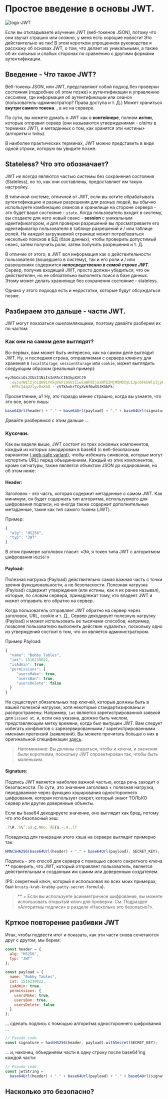 # Простое введение в основы JWT.

![logo-JWT](img/logo-jwt.jpg)

Если вы откладываете изучение JWT (веб-токенов JSON), потому что они звучат страшно или сложно, у меня есть хорошие новости! Это действительно не так! В этом коротком упрощенном руководстве я расскажу об основах JWT, о том, что делает их уникальными, а также об их сильных и слабых сторонах по сравнению с другими формами аутентификации.

## Введение - _Что_ такое JWT?

Веб-токены JSON, или JWT, представляют собой подход без проверки состояния (подробнее об этом позже) к аутентификации и управлению сессиями, где информация об аутентификации или сеансе (пользователь-администратор? Права доступа и т. Д.) Может храниться **внутри самого токена**. , а не на сервере.

По сути, вы можете думать о JWT как о **контейнере**, полном **истин**, которые отправил сервер (они называются утверждениями - _claims_ в терминах JWT), и метаданных о том, как хранятся эти «истины» (алгоритм и типы).

В наиболее практических терминах, JWT можно представить в виде одной строки, которую вы увидите позже.

## Stateless? Что это обозначает?

JWT _не всегда_ являются частью системы без сохранения состояния (Stateless), но то, как они составлены, предоставляет им такую настройку.

В типичной системе, отличной от JWT, если вы хотите обрабатывать аутентификацию и разные разрешения для разных людей, вы обычно используете комбинацию сеансов и хранилище на стороне сервера - это будет ваше состояние - `state`. Когда пользователь входит в систему, вы создаете для него новый сеанс - **session** с уникальным идентификатором, и для проверки разрешений вы просматриваете его идентификатор пользователя в таблице разрешений и / или таблице ролей. На каждой загружаемой странице может потребоваться несколько поисков в БД (базе данных), чтобы проверить допустимый сеанс, затем получить роли, затем получить разрешения и т. Д.

В отличие от этого, в JWT вся информация как о действительности пользователя (вошедшего в систему), так и его роли и / или разрешениях содержится **_непосредственно в самой строке JWT_**. Сервер, получив входящий JWT, просто должен убедиться, что он действителен, но не обязательно выполнять поиск в базе данных. Этому может делать хранилище без сохранения состояние - stateless.

Однако у этого подхода есть и недостатки, которые будут обсуждаться позже.

## Разбираем это дальше - части JWT.

JWT могут показаться ошеломляющими, поэтому давайте разберем их по частям:

### Как они на самом деле выглядят?

Во-первых, вам может быть интересно, как на самом деле выглядит JWT. Ну, и последняя строка, отправляемая с сервера клиенту для хранения в `localStorage`, `sessionStorage` или `cookie`, может выглядеть следующим образом (реальный пример):

```javascript
eyJhbGciOiJIUzI1NiIsInR5cCI6IkpXVCJ9
  .eyJuYW1lIjoiQm9iYnkgVGFibGVzIiwiaWF0IjoxNTE2MjM5MDIyLCJpc0FkbWluIjp0cnVlLCJwZXJtaXNzaW9ucyI6eyJ1c2Vyc01ha2UiOnRydWUsInVzZXJzQmFuIjp0cnVlLCJ1c2Vyc0RlbGV0ZSI6ZmFsc2V9fQ
  .HFRcI4qU2lyvDnXhO - cSTkhvhrTCyXv6f6wXSJKGbFk;
```

Просветление, а? Ну, это гораздо менее страшно, когда вы узнаете, что это все, всего лишь:

```javascript
base64Url(header) + "." + base64Url(payload) + "." + base64Url(signature);
```

Давайте разберемся с этим дальше ...

### Кусочки.

Как вы видели выше, JWT состоит из трех основных компонентов, каждый из которых закодирован в base64 (с веб-безопасным вариантом ([ web-safe variant](https://en.wikipedia.org/wiki/Base64#RFC_4648)), чтобы избежать символов, которые могут испортить URL) перед объединением. Каждый из этих компонентов, кроме сигнатуры, также является объектом JSON до кодирования, но об этом ниже:

#### Header:

Заголовок - это часть, которая содержит метаданные о самом JWT. Как минимум, он будет содержать тип алгоритма, используемого для шифрования подписи, но иногда также содержит дополнительные метаданные, такие как тип самого токена (JWT).

Пример:

```javascript
{
  "alg": "HS256",
  "typ": "JWT"
}
```

В этом примере заголовок гласит: «Эй, я токен типа JWT с алгоритмом шифрования `HS256!`»

#### Payload:

Полезная нагрузка (Payload) действительно самая важная часть с точки зрения функциональности, а не безопасности. Полезная нагрузка (Payload) содержит утверждения (или истины, как я их ранее называл), которые, по словам сервера, принадлежат тому, кто владеет JWT и может отправить его обратно на сервер.

Когда пользователь отправляет JWT обратно на сервер через заголовок, URL, cookie и т. Д., Сервер декодирует полезную нагрузку (Payload) и может использовать ее тысячами способов; например, позволяя пользователю выполнить действие «удалить», поскольку одно из утверждений состоит в том, что он является администратором.

Пример Payload:

```javascript
{
  "name": "Bobby Tables",
  "iat": 1516239022,
  "isAdmin": true,
  "permissions": {
     "usersMake": true,
     "usersBan": true,
     "usersDelete": false
  }
}
```

Не существует обязательных пар ключей, которые должны быть в вашей полезной нагрузке, хотя некоторые стандартизированы и распространены. Например, `iat` является зарегистрированной заявкой для `issued at`, и, если она указана, должно быть числом, представляющим метку времени, когда был выпущен JWT. Вам следует избегать конфликтов с зарезервированными / зарегистрированными именами претензий (заявлений). Вы можете прочитать больше о них в оригинальной спецификации [здесь](https://tools.ietf.org/html/rfc7519#section-4).

> Напоминание: Вы должны стараться, чтобы и ключи, и значения были короткими, поскольку JWT спроектирован так, чтобы быть маленьким.

#### Signature:

Подпись JWT является наиболее важной частью, когда речь заходит о безопасности. По сути, это значение заголовка + полезная нагрузка, передаваемое через функцию хэширования одностороннего шифрования, которая использует секрет, который знают ТОЛЬКО сервер или другие доверенные объекты.

Если вы base64 декодируете значение, оно выглядит как бред, потому что это безопасный хеш:

```javascript
.T\#..Ú\¯.uá;ç.NHo.´ÂÉ{ú.¬.H..lY
```

Псевдокод для генерации этого хэша на сервере выглядит примерно так:

```javascript
HMACSHA256(base64Url(header) + "." + base64Url(payload), SECRET_KEY);
```

Подпись - это способ для сервера с помощью своего секретного ключа \*\* проверить, что JWT, который отправляет пользователь, является действительным и созданным им самим или доверенным создателем.

(PS: секретный ключ, который я использовал во всех моих примерах, был `krusty-krab-krabby-patty-secret-formula`).

> \*\* = Если вы используете асимметричное шифрование, вы можете использовать открытый ключ для проверки. См. Подраздел «Алгоритмы подписи» в разделе «Насколько это безопасно?».

## Крткое повторение разбивки JWT

Итак, чтобы подвести итог и показать, как эти части снова сочетаются друг с другом, мы берем:

```javascript
const header = {
  alg: "HS256",
  typ: "JWT"
};

const payload = {
  name: "Bobby Tables",
  iat: 1516239022,
  isAdmin: true,
  permissions: {
    usersMake: true,
    usersBan: true,
    usersDelete: false
  }
};
```

... сделать подпись с помощью алгоритма одностороннего шифрования ...

```javascript
// Pseudo code
const signature = hashHS256(header, payload).withSecret(SECRET_KEY);
```

... и, наконец, объединяем части в одну строку после base64'ing каждой части:

```javascript
// Pseudo code
const jwtString =
  base64Url(header) + "." + base64Url(payload) + "." + base64Url(signature);
```

## Насколько это безопасно?
